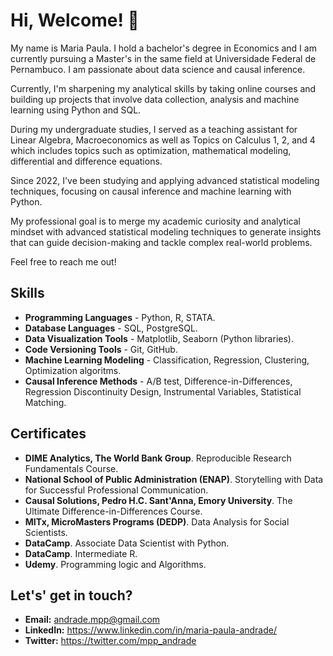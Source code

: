# Hi, Welcome! 👋
My name is Maria Paula. I hold a bachelor's degree in Economics and I am currently pursuing a Master's in the same field at Universidade Federal de Pernambuco. I am passionate about data science and causal inference. 

Currently, I'm sharpening my analytical skills by taking online courses and building up projects that involve data collection, analysis and machine learning using Python and SQL.

During my undergraduate studies, I served as a teaching assistant for Linear Algebra, Macroeconomics as well as Topics on Calculus 1, 2, and 4 which includes topics such as optimization, mathematical modeling, differential and difference equations.

Since 2022, I've been studying and applying advanced statistical modeling techniques, focusing on causal inference and machine learning with Python.

My professional goal is to merge my academic curiosity and analytical mindset with advanced statistical modeling techniques to generate insights that can guide decision-making and tackle complex real-world problems. 

Feel free to reach me out! 
  
## Skills
- **Programming Languages** - Python, R, STATA.
- **Database Languages** - SQL, PostgreSQL.
- **Data Visualization Tools** - Matplotlib, Seaborn (Python libraries).
- **Code Versioning Tools** - Git, GitHub.
- **Machine Learning Modeling** - Classification, Regression, Clustering, Optimization algoritms.
- **Causal Inference Methods** - A/B test, Difference-in-Differences, Regression Discontinuity Design, Instrumental Variables, Statistical Matching.

## Certificates
- **DIME Analytics, The World Bank Group**. Reproducible Research Fundamentals Course.
- **National School of Public Administration (ENAP)**. Storytelling with Data for Successful Professional Communication.
- **Causal Solutions, Pedro H.C. Sant'Anna, Emory University**. The Ultimate Difference-in-Differences Course.
- **MITx, MicroMasters Programs (DEDP)**. Data Analysis for Social Scientists.
- **DataCamp**. Associate Data Scientist with Python.
- **DataCamp**. Intermediate R.
- **Udemy**. Programming logic and Algorithms.

## Let's' get in touch?
- **Email:** andrade.mpp@gmail.com
- **LinkedIn:** https://www.linkedin.com/in/maria-paula-andrade/
- **Twitter:** https://twitter.com/mpp_andrade

<!---
MariaPaulaAndrade/MariaPaulaAndrade is a ✨ special ✨ repository because its README.md (this file) appears on your GitHub profile.
You can click the Preview link to take a look at your changes.
--->
